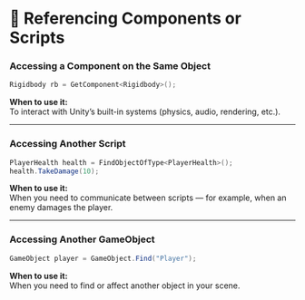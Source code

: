 # 🧩 Referencing Components or Scripts

### Accessing a Component on the Same Object

```csharp
Rigidbody rb = GetComponent<Rigidbody>();
```

**When to use it:**  
To interact with Unity’s built-in systems (physics, audio, rendering, etc.).

---

### Accessing Another Script

```csharp
PlayerHealth health = FindObjectOfType<PlayerHealth>();
health.TakeDamage(10);
```

**When to use it:**  
When you need to communicate between scripts — for example, when an enemy damages the player.

---

### Accessing Another GameObject

```csharp
GameObject player = GameObject.Find("Player");
```

**When to use it:**  
When you need to find or affect another object in your scene.
